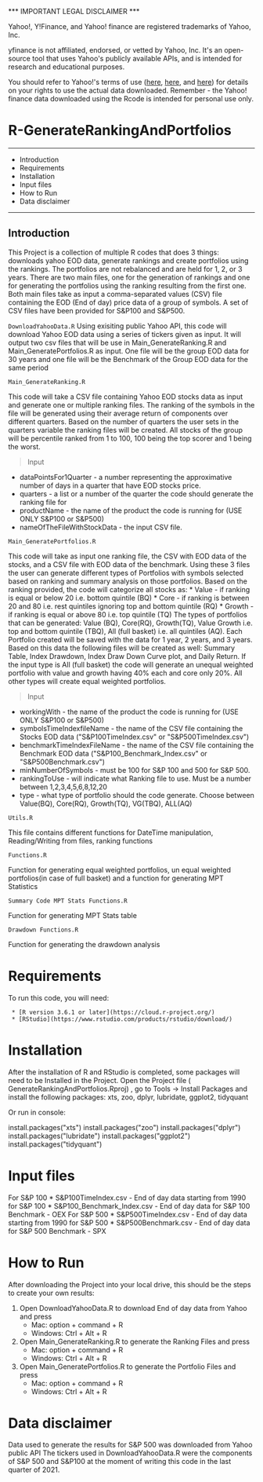 *** IMPORTANT LEGAL DISCLAIMER ***

Yahoo!, Y!Finance, and Yahoo! finance are registered trademarks of Yahoo, Inc.

yfinance is not affiliated, endorsed, or vetted by Yahoo, Inc. It's an open-source tool that uses Yahoo's publicly available APIs, and is intended for research and educational purposes.

You should refer to Yahoo!'s terms of use (<a href=https://legal.yahoo.com/us/en/yahoo/terms/product-atos/apiforydn/index.html>here</a>, <a href=https://legal.yahoo.com/us/en/yahoo/terms/otos/index.html>here</a>, and <a href=https://policies.yahoo.com/us/en/yahoo/terms/index.htm>here</a>) for details on your rights to use the actual data downloaded. Remember - the Yahoo! finance data downloaded using the Rcode is intended for personal use only.


# R-GenerateRankingAndPortfolios

***


* Introduction
* Requirements
* Installation      
* Input files
* How to Run
* Data disclaimer

***

## Introduction

This Project is a collection of multiple R codes that does 3 things: downloads yahoo EOD data, generate rankings and create portfolios using the rankings. The portfolios are not rebalanced and are held for 1, 2, or 3 years. 
There are two main files, one for the generation of rankings and one for generating the portfolios using the ranking resulting from the first one. Both main files take as input a comma-separated values (CSV) file containing the EOD (End of day) price data of a group of symbols. A set of CSV files have been provided for S&P100 and S&P500.

`DownloadYahooData.R`
Using exisiting public Yahoo API, this code will download Yahoo EOD data using a series of tickers given as input. It will output two csv files that will be use in Main_GenerateRanking.R and Main_GeneratePortfolios.R as input. One file will be the group EOD data for 30 years and one file will be the Benchmark of the Group EOD data for the same period

`Main_GenerateRanking.R`

This code will take a CSV file containing Yahoo EOD stocks data as input and generate one or multiple ranking files. The ranking of the symbols in the file will be generated using their average return of components over different quarters. Based on the number of quarters the user sets in the quarters variable the ranking files will be created. All stocks of the group will be percentile ranked from 1 to 100, 100 being the top scorer and 1 being the worst.
 
> Input

 * dataPointsFor1Quarter      - a number representing the approximative number of days in a quarter that have EOD stocks price. 
 * quarters                   -  a list or a number of the quarter the code should generate the ranking file for
 * productName                - the name of the product the code is running for (USE ONLY S&P100 or S&P500)
 * nameOfTheFileWithStockData - the input CSV file. 
 
`Main_GeneratePortfolios.R`

This code will take as input one ranking file, the CSV with EOD data of the stocks, and a CSV file with EOD data of the benchmark. Using these 3 files the user can generate different types of Portfolios with symbols selected based on ranking and summary analysis on those portfolios. Based on the ranking provided, the code will categorize all stocks as: 
    * Value - if ranking is equal or below 20 i.e. bottom quintile (BQ) 
    * Core - if ranking is between 20 and 80 i.e. rest quintiles ignoring top and bottom quintile (RQ) 
    * Growth - if ranking is equal or above 80 i.e. top quintile (TQ)
The types of portfolios that can be generated: Value (BQ), Core(RQ), Growth(TQ), Value Growth i.e. top and bottom quintile (TBQ), All (full basket) i.e. all quintiles (AQ). Each Portfolio created will be saved with the data for 1 year, 2 years, and 3 years. Based on this data the following files will be created as well: Summary Table, Index Drawdown, Index Draw Down Curve plot, and Daily Return.
If the input type is All (full basket) the code will generate an unequal weighted portfolio with value and growth having 40% each and core only 20%. All other types will create equal weighted portfolios.

> Input
 
 * workingWith                - the name of the product the code is running for (USE ONLY S&P100 or S&P500)
 * symbolsTimeIndexfileName   - the name of the CSV file containing the Stocks EOD data ("S&P100TimeIndex.csv" or "S&P500TimeIndex.csv")
 * benchmarkTimeIndexFileName - the name of the CSV file containing the Benchmark EOD data ("S&P100_Benchmark_Index.csv" or "S&P500Benchmark.csv")
 * minNumberOfSymbols         - must be 100 for S&P 100 and 500 for S&P 500.    
 * rankingToUse               - will indicate what Ranking file to use. Must be a number between 1,2,3,4,5,6,8,12,20 
 * type                       - what type of portfolio should the code generate. Choose between Value(BQ), Core(RQ), Growth(TQ), VG(TBQ), ALL(AQ)
    

`Utils.R`

This file contains different functions for DateTime manipulation, Reading/Writing from files, ranking functions

`Functions.R`

Function for generating equal weighted portfolios, un equal weighted portfolios(in case of full basket) and a function for generating MPT Statistics

`Summary Code MPT Stats Functions.R`

Function for generating MPT Stats table 

`Drawdown Functions.R`

Function for generating the drawdown analysis


# Requirements

 To run this code, you will need:
   
     * [R version 3.6.1 or later](https://cloud.r-project.org/)
     * [RStudio](https://www.rstudio.com/products/rstudio/download/)
     
# Installation            

 After the installation of R and RStudio is completed, some packages will need to be Installed in the Project.
 Open the Project file ( GenerateRankingAndPortfolios.Rproj) , go to Tools -> Install Packages and install the following packages: xts, zoo, dplyr, lubridate, ggplot2, tidyquant 
 
 Or run in console:
 
   install.packages("xts")
   install.packages("zoo")
   install.packages("dplyr")
   install.packages("lubridate")
   install.packages("ggplot2")
  install.packages("tidyquant")
   
# Input files

  For S&P 100 
     * S&P100TimeIndex.csv        - End of day data starting from  1990 for S&P 100 
     * S&P100_Benchmark_Index.csv - End of day data for S&P 100 Benchmark - OEX
  For S&P 500
     * S&P500TimeIndex.csv        - End of day data starting from  1990 for S&P 500 
     * S&P500Benchmark.csv        - End of day data for S&P 500 Benchmark - SPX
   
# How to Run
  After downloading the Project into your local drive, this should be the steps to create your own results:
  
  1. Open DownloadYahooData.R to download End of day data from Yahoo and press
      - Mac: option + command + R
      - Windows: Ctrl + Alt + R
  2. Open Main_GenerateRanking.R to generate the Ranking Files and press
      - Mac: option + command + R
      - Windows: Ctrl + Alt + R
  3. Open Main_GeneratePortfolios.R to generate the Portfolio Files and press
      - Mac: option + command + R
      - Windows: Ctrl + Alt + R

# Data disclaimer
 Data used to generate the results for S&P 500 was downloaded from Yahoo public API 
 The tickers used in DownloadYahooData.R were the components of S&P 500 and S&P100 at the moment of writing this code in the last quarter of 2021.
